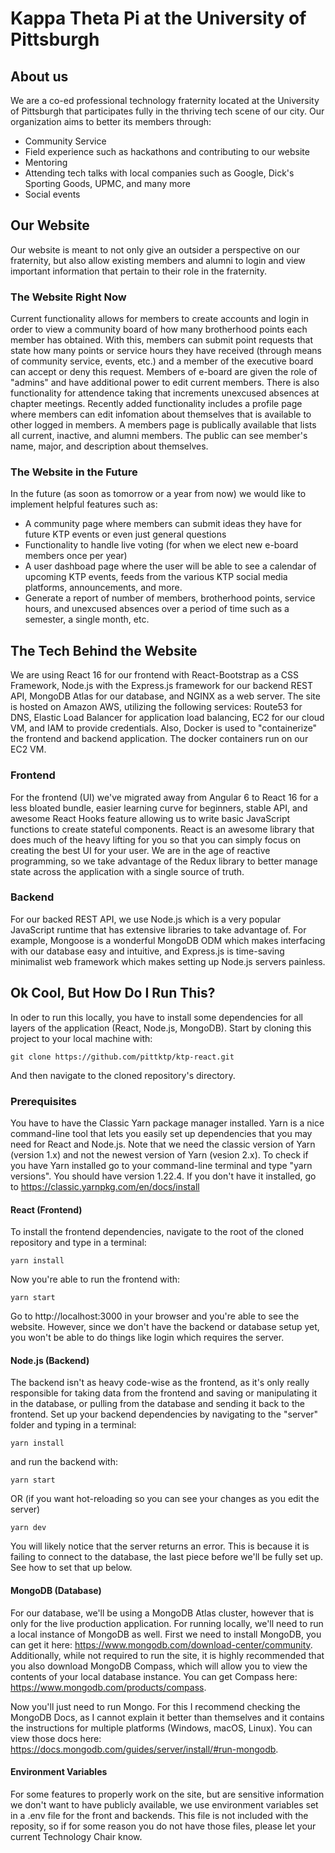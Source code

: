 # Kappa Theta Pi at the University of Pittsburgh

## About us
We are a co-ed professional technology fraternity located at the University of Pittsburgh that participates fully in the thriving tech scene of our city. Our organization aims to better its members through:
* Community Service
* Field experience such as hackathons and contributing to our website
* Mentoring
* Attending tech talks with local companies such as Google, Dick's Sporting Goods, UPMC, and many more
* Social events

## Our Website
Our website is meant to not only give an outsider a perspective on our fraternity, but also allow existing members and alumni to login and view important information that pertain to their role in the fraternity.

### The Website Right Now
Current functionality allows for members to create accounts and login in order to view a community board of how many brotherhood points each member has obtained. With this, members can submit point requests that state how many points or service hours they have received (through means of community service, events, etc.) and a member of the executive board can accept or deny this request. Members of e-board are given the role of "admins" and have additional power to edit current members. There is also functionality for attendence taking that increments unexcused absences at chapter meetings. Recently added functionality includes a profile page where members can edit infomation about themselves that is available to other logged in members. A members page is publically available that lists all current, inactive, and alumni members. The public can see member's name, major, and description about themselves.

### The Website in the Future
In the future (as soon as tomorrow or a year from now) we would like to implement helpful features such as:
* A community page where members can submit ideas they have for future KTP events or even just general questions
* Functionality to handle live voting (for when we elect new e-board members once per year)
* A user dashboad page where the user will be able to see a calendar of upcoming KTP events, feeds from the various KTP social media platforms, announcements, and more.
* Generate a report of number of members, brotherhood points, service hours, and unexcused absences over a period of time such as a semester, a single month, etc.

## The Tech Behind the Website
We are using React 16 for our frontend with React-Bootstrap as a CSS Framework, Node.js with the Express.js framework for our backend REST API, MongoDB Atlas for our database, and NGINX as a web server. The site is hosted on Amazon AWS, utilizing the following services: Route53 for DNS, Elastic Load Balancer for application load balancing, EC2 for our cloud VM, and IAM to provide credentials. Also, Docker is used to "containerize" the frontend and backend application. The docker containers run on our EC2 VM.

### Frontend
For the frontend (UI) we've migrated away from Angular 6 to React 16 for a less bloated bundle, easier learning curve for beginners, stable API, and awesome React Hooks feature allowing us to write basic JavaScript functions to create stateful components. React is an awesome library that does much of the heavy lifting for you so that you can simply focus on creating the best UI for your user. We are in the age of reactive programming, so we take advantage of the Redux library to better manage state across the application with a single source of truth.

### Backend
For our backed REST API, we use Node.js which is a very popular JavaScript runtime that has extensive libraries to take advantage of. For example, Mongoose is a wonderful MongoDB ODM which makes interfacing with our database easy and intuitive, and Express.js is time-saving minimalist web framework which makes setting up Node.js servers painless.

## Ok Cool, But How Do I Run This?
In oder to run this locally, you have to install some dependencies for all layers of the application (React, Node.js, MongoDB). Start by cloning this project to your local machine with:
```
git clone https://github.com/pittktp/ktp-react.git
```
And then navigate to the cloned repository's directory.

### Prerequisites
You have to have the Classic Yarn package manager installed. Yarn is a nice command-line tool that lets you easily set up dependencies that you may need for React and Node.js. Note that we need the classic version of Yarn (version 1.x) and not the newest version of Yarn (vesion 2.x).
To check if you have Yarn installed go to your command-line terminal and type "yarn versions". You should have version 1.22.4.
If you don't have it installed, go to https://classic.yarnpkg.com/en/docs/install

#### React (Frontend)
To install the frontend dependencies, navigate to the root of the cloned repository and type in a terminal:
```
yarn install
```
Now you're able to run the frontend with:
```
yarn start
```
Go to http://localhost:3000 in your browser and you're able to see the website. However, since we don't have the backend or database setup yet, you won't be able to do things like login which requires the server.

#### Node.js (Backend)
The backend isn't as heavy code-wise as the frontend, as it's only really responsible for taking data from the frontend and saving or manipulating it in the database, or pulling from the database and sending it back to the frontend. Set up your backend dependencies by navigating to the "server" folder and typing in a terminal:
```
yarn install
```
and run the backend with:
```
yarn start
```
OR (if you want hot-reloading so you can see your changes as you edit the server)
```
yarn dev
```
You will likely notice that the server returns an error. This is because it is failing to connect to the database, the last piece before we'll be fully set up. See how to set that up below.

#### MongoDB (Database)
For our database, we'll be using a MongoDB Atlas cluster, however that is only for the live production application. For running locally, we'll need to run a local instance of MongoDB as well. First we need to install MongoDB, you can get it here: https://www.mongodb.com/download-center/community. Additionally, while not required to run the site, it is highly recommended that you also download MongoDB Compass, which will allow you to view the contents of your local database instance. You can get Compass here: https://www.mongodb.com/products/compass.

Now you'll just need to run Mongo. For this I recommend checking the MongoDB Docs, as I cannot explain it better than themselves and it contains the instructions for multiple platforms (Windows, macOS, Linux). You can view those docs here: https://docs.mongodb.com/guides/server/install/#run-mongodb.

#### Environment Variables
For some features to properly work on the site, but are sensitive information we don't want to have publicly available, we use environment variables set in a .env file for the front and backends. This file is not included with the reposity, so if for some reason you do not have those files, please let your current Technology Chair know.